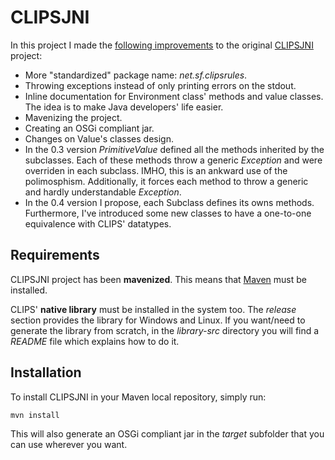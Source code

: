 CLIPSJNI
========

In this project I made the [following improvements](https://sourceforge.net/p/clipsrules/discussion/776945/thread/01312882) to the original [CLIPSJNI](https://sourceforge.net/projects/clipsrules/) project:

 * More "standardized" package name: _net.sf.clipsrules_.
 * Throwing exceptions instead of only printing errors on the stdout.
 * Inline documentation for Environment class' methods and value classes. The idea is to make Java developers' life easier.
 * Mavenizing the project.
 * Creating an OSGi compliant jar.
 * Changes on Value's classes design.
  * In the 0.3 version _PrimitiveValue_ defined all the methods inherited by the subclasses. Each of these methods throw a generic _Exception_ and were overriden in each subclass. IMHO, this is an ankward use of the polimosphism. Additionally, it forces each method to throw a generic and hardly understandable _Exception_.
  * In the 0.4 version I propose, each Subclass defines its owns methods. Furthermore, I've introduced some new classes to have a one-to-one equivalence with CLIPS' datatypes.


Requirements
------------

CLIPSJNI project has been __mavenized__.
This means that [Maven](http://maven.apache.org/) must be installed.

CLIPS' __native library__ must be installed in the system too.
The  _release_ section provides the library for Windows and Linux.
If you want/need to generate the library from scratch, in the _library-src_ directory you will find a _README_ file which explains how to do it.


Installation
------------

To install CLIPSJNI in your Maven local repository, simply run:

    mvn install

This will also generate an OSGi compliant jar in the _target_ subfolder that you can use wherever you want.
